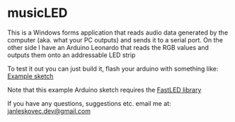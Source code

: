 # musicLED
This is a Windows forms application that reads audio data generated by the computer (aka. what your PC outputs) and sends it to a serial port. On the other side I have an Arduino Leonardo that reads the RGB values and outputs them onto an addressable LED strip

To test it out you can just build it, flash your arduino with something like: [Example sketch](musicLED_Arduino/musicLED_Arduino.ino)

Note that this example Arduino sketch requires the [FastLED library](https://github.com/FastLED/FastLED)

If you have any questions, suggestions etc. email me at: janleskovec.dev@gmail.com
